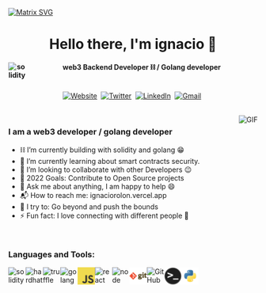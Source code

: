 

  [![Matrix SVG](https://raw.githubusercontent.com/rodrigograca31/rodrigograca31/master/matrix.svg)]() 
<p>
  <h1 align="center"><b>Hello there, I'm ignacio 👋</b></h1>
</p>

<p>
  <h4 align="center"><b>web3 Backend Developer ⛓️ / Golang developer <img align="left" alt="solidity" width="35px" src="https://upload.wikimedia.org/wikipedia/commons/thumb/0/05/Go_Logo_Blue.svg/1280px-Go_Logo_Blue.svg.png" /></b></h4>
</p>


<p align="center">
<br>
<a href="https://ignaciorolon.vercel.app/"><img src="https://img.shields.io/badge/website-000000?style=for-the-badge&logo=About.me&logoColor=white" alt="Website" /></a>&nbsp;
<a href="https://twitter.com/nacEthereum"><img src="https://img.shields.io/badge/Twitter-1DA1F2?style=for-the-badge&logo=twitter&logoColor=white" alt="Twitter" /></a>&nbsp;
<a href="https://www.linkedin.com/in/ignacio-rolon-9aa254205/"><img src="https://img.shields.io/badge/linkedin-%230077B5.svg?&style=for-the-badge&logo=linkedin&logoColor=white" alt="LinkedIn" /></a>&nbsp;
<a href="mailto:ignaciorolon07@gmail.com"><img src="https://img.shields.io/badge/gmail-%23D14836.svg?&style=for-the-badge&logo=gmail&logoColor=white" alt="Gmail"/></a>&nbsp;
<!--<a href="https://kkvanonymous.github.io/"><img alt="Website" src="https://img.shields.io/website?style=for-the-badge&up_message=portfolio&url=https%3A%2F%2Fkkvanonymous.github.io%2F"></a>-->
</p>

<br>

<img align="right" height="270px" alt="GIF" src="https://i.pinimg.com/originals/e4/26/70/e426702edf874b181aced1e2fa5c6cde.gif" />

### I am a web3 developer / golang developer
- ⛓️ I’m currently building with solidity and golang :grin:
- 🌱 I’m currently learning about smart contracts security.
- 👯 I’m looking to collaborate with other Developers :wink:
- 🥅 2022 Goals: Contribute to Open Source projects
- 💬 Ask me about anything, I am happy to help :smile:
- 📬 How to reach me: ignaciorolon.vercel.app
- 🧗 I try to: Go beyond and push the bounds
- ⚡ Fun fact: I love connecting with different people :raised_hands:

<br>

### Languages and Tools: 

<img align="left" alt="solidity" width="35px" src="https://assets-global.website-files.com/6171e9fea621c67e12b9f9be/61b7ba6e7d27f6632e77bf33_logo.svg" />
<img align="left" alt="hardhat" width="35px" src="https://seeklogo.com/images/H/hardhat-logo-888739EBB4-seeklogo.com.png" />
<img align="left" alt="truffle" width="35px" src="https://trufflesuite.com/assets/logo.png" />
<img align="left" alt="golang" width="35px" src="https://go.dev/blog/go-brand/Go-Logo/PNG/Go-Logo_Blue.png" />
<img align="left" alt="JavaScript" width="35px" src="https://raw.githubusercontent.com/github/explore/80688e429a7d4ef2fca1e82350fe8e3517d3494d/topics/javascript/javascript.png" />
<!-- <img align="left" alt="React" width="26px" src="https://raw.githubusercontent.com/github/explore/80688e429a7d4ef2fca1e82350fe8e3517d3494d/topics/react/react.png" />
<img align="left" alt="Gatsby" width="26px" src="https://raw.githubusercontent.com/github/explore/e94815998e4e0713912fed477a1f346ec04c3da2/topics/gatsby/gatsby.png" />
<img align="left" alt="GraphQL" width="26px" src="https://raw.githubusercontent.com/github/explore/80688e429a7d4ef2fca1e82350fe8e3517d3494d/topics/graphql/graphql.png" />
<img align="left" alt="Node.js" width="26px" src="https://raw.githubusercontent.com/github/explore/80688e429a7d4ef2fca1e82350fe8e3517d3494d/topics/nodejs/nodejs.png" />
<img align="left" alt="Deno" width="26px" src="https://raw.githubusercontent.com/github/explore/361e2821e2dea67711cde99c9c40ed357061cf27/topics/deno/deno.png" />-->
<img align="left" alt="react" width="35px" src="https://upload.wikimedia.org/wikipedia/commons/thumb/4/47/React.svg/1200px-React.svg.png" />
<img align="left" alt="node" width="35px" src="https://cdn-icons-png.flaticon.com/512/919/919825.png" />
<!--<img align="left" alt="MongoDB" width="26px" src="https://raw.githubusercontent.com/github/explore/80688e429a7d4ef2fca1e82350fe8e3517d3494d/topics/mongodb/mongodb.png" />-->
<img align="left" alt="Git" width="35px" src="https://raw.githubusercontent.com/github/explore/80688e429a7d4ef2fca1e82350fe8e3517d3494d/topics/git/git.png" />
<img align="left" alt="GitHub" width="35px" src="https://github.githubassets.com/images/modules/logos_page/GitHub-Mark.png" />
<img align="left" alt="HTML5" width="35px" src="https://raw.githubusercontent.com/github/explore/80688e429a7d4ef2fca1e82350fe8e3517d3494d/topics/terminal/terminal.png" />
<img align="left" alt="HTML5" width="35px" src="https://raw.githubusercontent.com/github/explore/80688e429a7d4ef2fca1e82350fe8e3517d3494d/topics/python/python.png" />
<!-- <img align="left" alt="HTML5" width="35px" src="https://raw.githubusercontent.com/github/explore/80688e429a7d4ef2fca1e82350fe8e3517d3494d/topics/cpp/cpp.png" />
<img align="left" alt="HTML5" width="35px" src="https://raw.githubusercontent.com/github/explore/80688e429a7d4ef2fca1e82350fe8e3517d3494d/topics/django/django.png" />
<img align="left" alt="HTML5" width="35px" src="https://raw.githubusercontent.com/github/explore/80688e429a7d4ef2fca1e82350fe8e3517d3494d/topics/flask/flask.png" />
<img align="left" alt="HTML5" width="35px" src="https://raw.githubusercontent.com/github/explore/80688e429a7d4ef2fca1e82350fe8e3517d3494d/topics/tailwind/tailwind.png" /> -->
<br>
<br>
<br>
<br>


